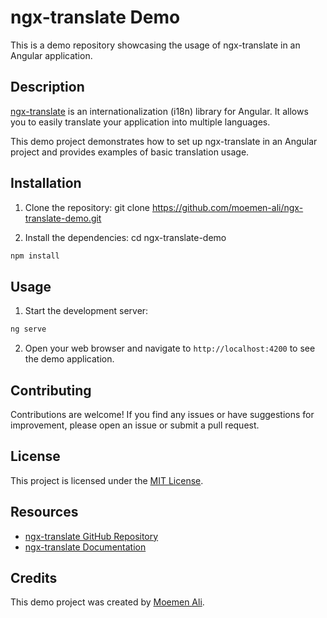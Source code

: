# ngx-translate Demo

This is a demo repository showcasing the usage of ngx-translate in an Angular application.

## Description

[ngx-translate](https://github.com/ngx-translate/core) is an internationalization (i18n) library for Angular. It allows you to easily translate your application into multiple languages.

This demo project demonstrates how to set up ngx-translate in an Angular project and provides examples of basic translation usage.

## Installation

1. Clone the repository:
git clone https://github.com/moemen-ali/ngx-translate-demo.git

2. Install the dependencies:
cd ngx-translate-demo
```bash
npm install
```


## Usage

1. Start the development server:
```bash
ng serve
```


2. Open your web browser and navigate to `http://localhost:4200` to see the demo application.

## Contributing

Contributions are welcome! If you find any issues or have suggestions for improvement, please open an issue or submit a pull request.

## License

This project is licensed under the [MIT License](LICENSE).

## Resources

- [ngx-translate GitHub Repository](https://github.com/ngx-translate/core)
- [ngx-translate Documentation](https://github.com/ngx-translate/core#ngx-translatecore)

## Credits

This demo project was created by [Moemen Ali](https://github.com/moemen-ali).


